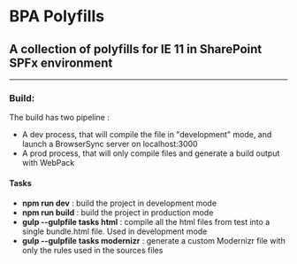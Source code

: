 # BPA Polyfills
## A collection of polyfills for IE 11 in SharePoint SPFx environment

-----

### Build:

The build has two pipeline :
* A dev process, that will compile the file in "development" mode, and launch a BrowserSync server on localhost:3000
* A prod process, that will only compile files and generate a build output with WebPack

#### Tasks

* __npm run dev__ : build the project in development mode
* __npm run build__ : build the project in production mode
* __gulp --gulpfile tasks html__ : compile all the html files from test into a single bundle.html file. Used in development mode
* __gulp --gulpfile tasks modernizr__ : generate a custom Modernizr file with only the rules used in the sources files